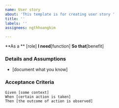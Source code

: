 ```yaml
---
name: User story
about: 'This template is for creating user story '
title: ''
labels: ''
assignees: ngthhoangkim

---
```


**As a ** [role]
**I need**[function]
**So that**[benefit]

### Details and Assumptions
 * [document what you know]
 
 ### Acceptance Criteria

 ``` gherkin
 Given [some context]
When [certain action is taken]
 Then [the outcome of action is observed]
```
